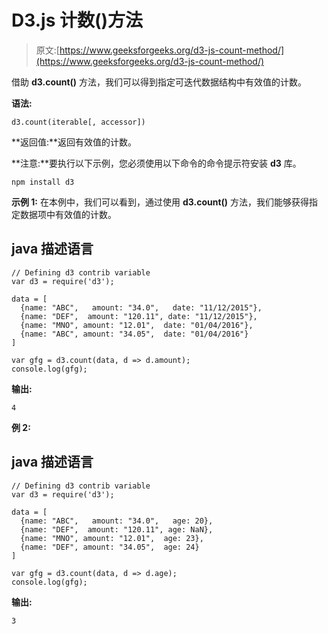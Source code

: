# D3.js 计数()方法

> 原文:[https://www.geeksforgeeks.org/d3-js-count-method/](https://www.geeksforgeeks.org/d3-js-count-method/)

借助 **d3.count()** 方法，我们可以得到指定可迭代数据结构中有效值的计数。

**语法:**

```
d3.count(iterable[, accessor])

```

**返回值:**返回有效值的计数。

**注意:**要执行以下示例，您必须使用以下命令的命令提示符安装 **d3** 库。

```
npm install d3

```

**示例 1:** 在本例中，我们可以看到，通过使用 **d3.count()** 方法，我们能够获得指定数据项中有效值的计数。

## java 描述语言

```
// Defining d3 contrib variable  
var d3 = require('d3');

data = [
  {name: "ABC",   amount: "34.0",   date: "11/12/2015"},
  {name: "DEF",  amount: "120.11", date: "11/12/2015"},
  {name: "MNO", amount: "12.01",  date: "01/04/2016"},
  {name: "ABC", amount: "34.05",  date: "01/04/2016"}
]

var gfg = d3.count(data, d => d.amount);
console.log(gfg);
```

**输出:**

```
4

```

**例 2:**

## java 描述语言

```
// Defining d3 contrib variable  
var d3 = require('d3');

data = [
  {name: "ABC",   amount: "34.0",   age: 20},
  {name: "DEF",  amount: "120.11", age: NaN},
  {name: "MNO", amount: "12.01",  age: 23},
  {name: "DEF", amount: "34.05",  age: 24}
]

var gfg = d3.count(data, d => d.age);
console.log(gfg);
```

**输出:**

```
3

```